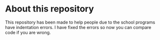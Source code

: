 # About this repository
This repository has been made to help people due to the school programs have indentation errors. I have fixed the errors so now you can compare code if you are wrong.
